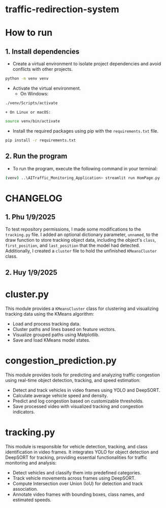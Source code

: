 # traffic-redirection-system

# How to run

## 1. Install dependencies

- Create a virtual environment to isolate project dependencies and avoid conflicts with other projects.

```bash
python -m venv venv
```

- Activate the virtual environment.
  - On Windows:

```bash
./venv/Scripts/activate
```

    + On Linux or macOS:

```bash
source venv/bin/activate
```

- Install the required packages using pip with the `requirements.txt` file.

```bash
pip install -r requirements.txt
```

## 2. Run the program

- To run the program, execute the following command in your terminal:

```bash
(venv) ..\AITraffic_Monitoring_Application> streamlit run HomPage.py
```

# CHANGELOG

## 1. Phu 1/9/2025

To test repository permissions, I made some modifications to the `tracking.py` file. I added an optional dictionary parameter, `unnamed`, to the draw function to store tracking object data, including the object's `class`, `first_position`, and `last_position` that the model had detected. Additionally, I created a `cluster` file to hold the unfinished `KMeansCluster` class.

## 2. Huy 1/9/2025

# cluster.py

This module provides a `KMeansCluster` class for clustering and visualizing tracking data using the KMeans algorithm:

- Load and process tracking data.
- Cluster paths and lines based on feature vectors.
- Visualize grouped paths using Matplotlib.
- Save and load KMeans model states.

# congestion_prediction.py

This module provides tools for predicting and analyzing traffic congestion using real-time object detection, tracking, and speed estimation:

- Detect and track vehicles in video frames using YOLO and DeepSORT.
- Calculate average vehicle speed and density.
- Predict and log congestion based on customizable thresholds.
- Save processed video with visualized tracking and congestion indicators.

# tracking.py

This module is responsible for vehicle detection, tracking, and class identification in video frames. It integrates YOLO for object detection and DeepSORT for tracking, providing essential functionalities for traffic monitoring and analysis:

- Detect vehicles and classify them into predefined categories.
- Track vehicle movements across frames using DeepSORT.
- Compute Intersection over Union (IoU) for detection and track association.
- Annotate video frames with bounding boxes, class names, and estimated speeds.
